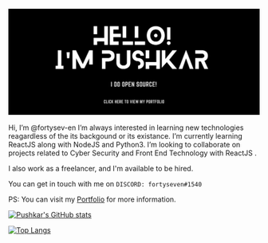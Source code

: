 <p align="center"><a href="https://thefortyseven.dev/portfolio"><img src="banner.png" /></a></p>


Hi, I’m @fortysev-en
I’m always interested in learning new technologies reagardless of the its backgound or its existance.
I’m currently learning ReactJS along with NodeJS and Python3.
I’m looking to collaborate on projects related to Cyber Security and Front End Technology with ReactJS .

I also work as a freelancer, and I'm available to be hired.

You can get in touch with me on `DISCORD: fortyseven#1540`

PS: You can visit my [Portfolio](https://fortysev-en.github.io/) for more information.


[![Pushkar's GitHub stats](https://github-readme-stats.vercel.app/api?username=fortysev-en&show_icons=true)](https://github.com/fortysev-en/github-readme-stats)

[![Top Langs](https://github-readme-stats.vercel.app/api/top-langs/?username=fortysev-en&layout=compact)](https://github.com/fortysev-en/github-readme-stats)

